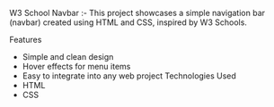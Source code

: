 
W3 School Navbar :-
This project showcases a simple navigation bar (navbar) created using HTML and CSS, inspired by W3 Schools.

Features
* Simple and clean design
* Hover effects for menu items
* Easy to integrate into any web project
Technologies Used
* HTML
* CSS
